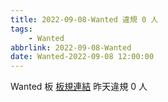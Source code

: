 ```yaml
---
title: 2022-09-08-Wanted 違規 0 人
tags:
    - Wanted
abbrlink: 2022-09-08-Wanted
date: Wanted-2022-09-08 12:00:00
---
```

Wanted 板 [板規連結](https://www.ptt.cc/bbs/Wanted/M.1608829773.A.D3B.html)
昨天違規 0 人
